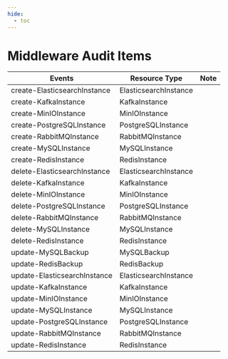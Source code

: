 ```yaml
---
hide:
  - toc
---
```


# Middleware Audit Items

| Events | Resource Type | Note |
| --- | --- | --- |
| create-ElasticsearchInstance | ElasticsearchInstance | |
| create-KafkaInstance | KafkaInstance | |
| create-MinIOInstance | MinIOInstance | |
| create-PostgreSQLInstance | PostgreSQLInstance | |
| create-RabbitMQInstance | RabbitMQInstance | |
| create-MySQLInstance | MySQLInstance | |
| create-RedisInstance | RedisInstance | |
| delete-ElasticsearchInstance | ElasticsearchInstance | |
| delete-KafkaInstance | KafkaInstance | |
| delete-MinIOInstance | MinIOInstance | |
| delete-PostgreSQLInstance | PostgreSQLInstance | |
| delete-RabbitMQInstance | RabbitMQInstance | |
| delete-MySQLInstance | MySQLInstance | |
| delete-RedisInstance | RedisInstance | |
| update-MySQLBackup | MySQLBackup | |
| update-RedisBackup | RedisBackup | |
| update-ElasticsearchInstance | ElasticsearchInstance | |
| update-KafkaInstance | KafkaInstance | |
| update-MinIOInstance | MinIOInstance | |
| update-MySQLInstance | MySQLInstance | |
| update-PostgreSQLInstance | PostgreSQLInstance | |
| update-RabbitMQInstance | RabbitMQInstance | |
| update-RedisInstance | RedisInstance | |
